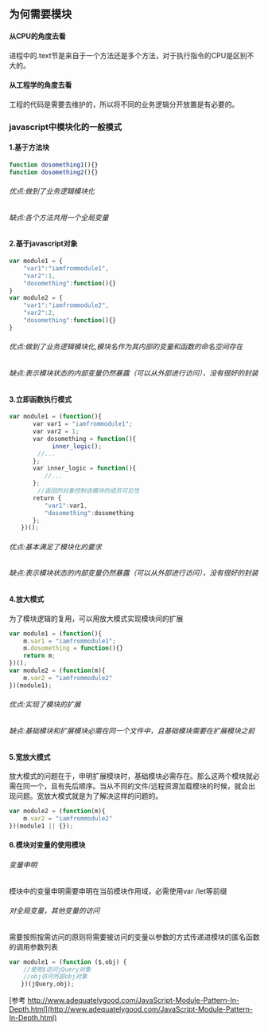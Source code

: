 ## 为何需要模块
#### 从CPU的角度去看
进程中的.text节是来自于一个方法还是多个方法，对于执行指令的CPU是区别不大的。
#### 从工程学的角度去看
工程的代码是需要去维护的，所以将不同的业务逻辑分开放置是有必要的。
### javascript中模块化的一般模式
#### 1.基于方法块

```javascript
function dosomething1(){}
function dosomething2(){}
```

###### 优点:做到了业务逻辑模块化
###### 缺点:各个方法共用一个全局变量

#### 2.基于javascript对象

```javascript
var module1 = {
	"var1":"iamfrommodule1",
	"var2":1,
	"dosomething":function(){}
}
var module2 = {
	"var1":"iamfrommodule2",
	"var2":2,
	"dosomething":function(){}
}
```

###### 优点:做到了业务逻辑模块化,模块名作为其内部的变量和函数的命名空间存在
###### 缺点:表示模块状态的内部变量仍然暴露（可以从外部进行访问），没有很好的封装

#### 3.立即函数执行模式
```javascript
var module1 = (function(){
　　　　var var1 = "iamfrommodule1";
　　　　var var2 = 1;
　　　　var dosomething = function(){
    		inner_logic();
		//...
　　　　};
　　　　var inner_logic = function(){
　　　　　　//...
　　　　};
    	//返回的对象控制该模块的成员可见性
　　　　return {
　　　　　　"var1":var1,
　　　　　　"dosomething":dosomething
　　　　};
　　})();
  ```
  
###### 优点:基本满足了模块化的要求
###### 缺点:表示模块状态的内部变量仍然暴露（可以从外部进行访问），没有很好的封装

#### 4.放大模式
为了模块逻辑的复用，可以用放大模式实现模块间的扩展
```javascript
var module1 = (function(){
	m.var1 = "iamfrommodule1";
	m.dosomething = function(){}
	return m;
})();
var module2 = (function(m){
	m.var2 = "iamfrommodule2"
})(module1);
```
###### 优点:实现了模块的扩展
###### 缺点:基础模块和扩展模块必需在同一个文件中，且基础模块需要在扩展模块之前

#### 5.宽放大模式
放大模式的问题在于，申明扩展模块时，基础模块必需存在。那么这两个模块就必需在同一个，且有先后顺序。当从不同的文件/远程资源加载模块的时候，就会出现问题。宽放大模式就是为了解决这样的问题的。
```javascript
var module2 = (function(m){
	m.var2 = "iamfrommodule2"
})(module1 || {});
```

#### 6.模块对变量的使用模块
###### 变量申明
模块中的变量申明需要申明在当前模块作用域，必需使用var /let等前缀
###### 对全局变量，其他变量的访问
需要按照按需访问的原则将需要被访问的变量以参数的方式传递进模块的匿名函数的调用参数列表<br>
```javascript
var module1 = (function ($,obj) {
	//使用$访问jQuery对象
	//obj访问外部obj对象
　　})(jQuery,obj);
```



[参考 http://www.adequatelygood.com/JavaScript-Module-Pattern-In-Depth.html](http://www.adequatelygood.com/JavaScript-Module-Pattern-In-Depth.html)
